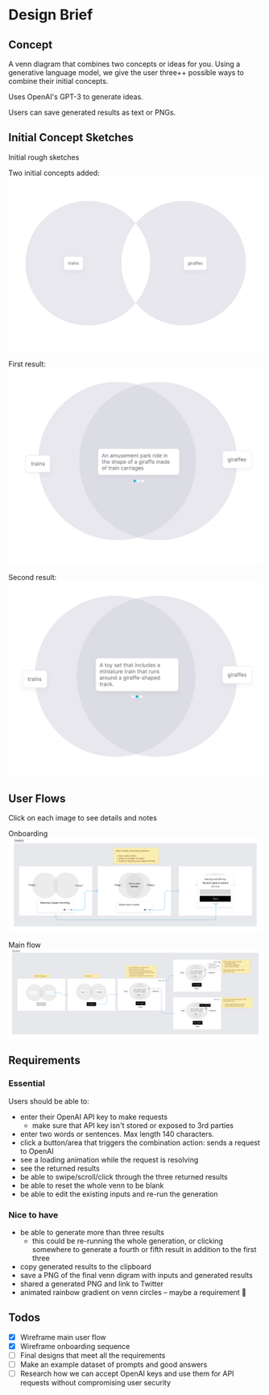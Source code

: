 # Design Brief

## Concept

A venn diagram that combines two concepts or ideas for you. Using a generative language model, we give the user three++ possible ways to combine their initial concepts.

Uses OpenAI's GPT-3 to generate ideas.

Users can save generated results as text or PNGs.

## Initial Concept Sketches

Initial rough sketches

Two initial concepts added:
![](images/sketch1.jpg)

First result:
![](images/sketch2.jpg)

Second result:
![](images/sketch3.jpg)

## User Flows

Click on each image to see details and notes

Onboarding
![](images/onboarding.png)

Main flow
![](images/main-flow.png)

## Requirements

### Essential

Users should be able to:
- enter their OpenAI API key to make requests
  - make sure that API key isn't stored or exposed to 3rd parties
- enter two words or sentences. Max length 140 characters.
- click a button/area that triggers the combination action: sends a request to OpenAI
- see a loading animation while the request is resolving
- see the returned results
- be able to swipe/scroll/click through the three returned results
- be able to reset the whole venn to be blank
- be able to edit the existing inputs and re-run the generation

### Nice to have

- be able to generate more than three results
  - this could be re-running the whole generation, or clicking somewhere to generate a fourth or fifth result in addition to the first three
- copy generated results to the clipboard
- save a PNG of the final venn digram with inputs and generated results
- shared a generated PNG and link to Twitter
- animated rainbow gradient on venn circles – maybe a requirement 🌈

## Todos

- [x] Wireframe main user flow
- [x] Wireframe onboarding sequence
- [ ] Final designs that meet all the requirements
- [ ] Make an example dataset of prompts and good answers
- [ ] Research how we can accept OpenAI keys and use them for API requests without compromising user security
